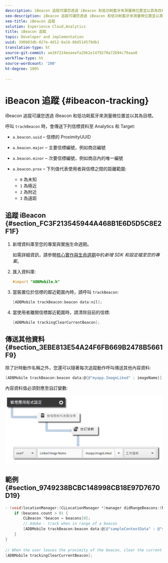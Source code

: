 ```yaml
---
description: iBeacon 追蹤可讓您透過 iBeacon 和低功耗藍牙來測量微位置並以其為目標。
seo-description: iBeacon 追蹤可讓您透過 iBeacon 和低功耗藍牙來測量微位置並以其為目標。
seo-title: iBeacon 追蹤
solution: Experience Cloud,Analytics
title: iBeacon 追蹤
topic: Developer and implementation
uuid: 390883db-027e-4d12-8a16-86d514579db1
translation-type: ht
source-git-commit: ae16f224eeaeefa29b2e1479270a72694c79aaa0
workflow-type: ht
source-wordcount: '200'
ht-degree: 100%

---
```



# iBeacon 追蹤 {#ibeacon-tracking}

iBeacon 追蹤可讓您透過 iBeacon 和低功耗藍牙來測量微位置並以其為目標。

呼叫 `trackBeacon` 時，會傳送下列信標資料至 Analytics 和 Target:

* `a.beacon.uuid` – 信標的 ProximityUUID
* `a.beacon.major` – 主要信標編號，例如商店編號
* `a.beacon.minor` – 次要信標編號，例如商店內的唯一編號
* `a.beacon.prox` – 下列值代表使用者與信標之間的距離範圍:

   * `0` 為未知
   * `1` 為極近
   * `2` 為附近
   * `3` 為遠距

## 追蹤 iBeacon {#section_FC3F213545944A468B1E6D5D5C8E2F1F}

1. 新增資料庫至您的專案與實施生命週期。

   如需詳細資訊，請參閱[核心實作與生命週期](/help/ios/getting-started/dev-qs.md)中的&#x200B;*新增 SDK 和設定檔至您的專案*。
1. 匯入資料庫:

   ```objective-c
   #import "ADBMobile.h"
   ```

1. 當裝置位於信標的鄰近範圍內時，請呼叫 `trackBeacon`:

   ```objective-c
   [ADBMobile trackBeacon:beacon data:nil];
   ```

1. 當使用者離開信標鄰近範圍時，請清除目前的信標:

   ```objective-c
   [ADBMobile trackingClearCurrentBeacon];
   ```

## 傳送其他資料 {#section_3EBE813E54A24F6FB669B2478B5661F9}

除了計時動作名稱之外，您還可以隨著每次追蹤動作呼叫傳送其他內容資料:

```objective-c
[ADBMobile trackBeacon:beacon data:@{@"myapp.ImageLiked" : imageName}];
```

內容資料值必須對應至自訂變數:

![](assets/map-variable-context-ltv.png)

## 範例 {#section_9749238BCBC148998CB18E97D7670D19}

```objective-c
- (void)locationManager:(CLLocationManager *)manager didRangeBeacons:(NSArray *)beacons inRegion:(CLBeaconRegion *)region { 
    if (beacons.count > 0) { 
        CLBeacon *beacon = beacons[0]; 
        // Adobe - track when in range of a beacon 
        [ADBMobile trackBeacon:beacon data:@{@"sampleContextData" : @"sampleContextDataVal"}]; 
    } 
} 
 
// When the user leaves the proximity of the beacon, clear the current beacon 
[ADBMobile trackingClearCurrentBeacon];
```

